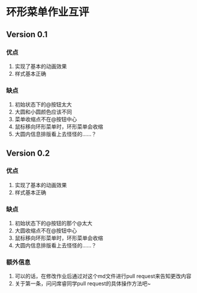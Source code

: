 # 环形菜单作业互评

## Version 0.1

### 优点

1. 实现了基本的动画效果
1. 样式基本正确

### 缺点

1. 初始状态下的@按钮太大
1. 大圆和小圆颜色应该不同
1. 菜单收缩点不在@按钮中心
1. 鼠标移向环形菜单时，环形菜单会收缩
1. 大圆内信息排版看上去怪怪的……？

## Version 0.2

### 优点

1. 实现了基本的动画效果
1. 样式基本正确

### 缺点

1. 初始状态下的@按钮的那个@太大
1. 大圆收缩点不在@按钮中心
1. 鼠标移向环形菜单时，环形菜单会收缩
1. 大圆内信息排版看上去怪怪的……？


### 额外信息

1. 可以的话，在修改作业后通过对这个md文件进行pull request来告知更改内容
1. 关于第一条，问问席睿同学pull request的具体操作方法吧~